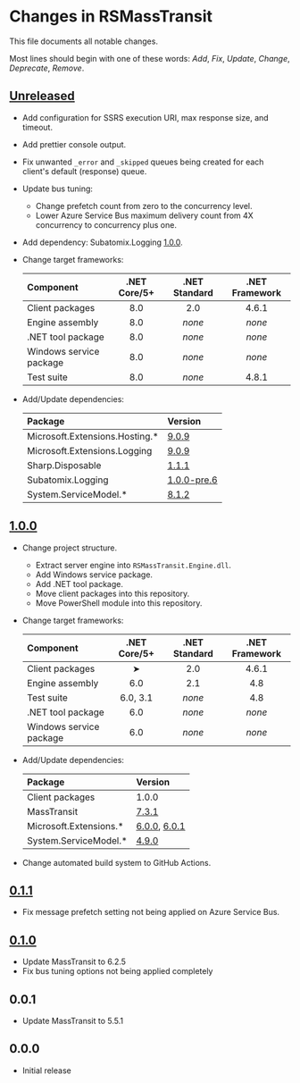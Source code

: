 # Changes in RSMassTransit
This file documents all notable changes.

Most lines should begin with one of these words:
*Add*, *Fix*, *Update*, *Change*, *Deprecate*, *Remove*.

<!--
## [Unreleased](https://github.com/sharpjs/RSMassTransit/compare/release/1.1.0...HEAD)
(none)
-->

## [Unreleased](https://github.com/sharpjs/RSMassTransit/compare/release/1.0.0...HEAD)
<!--
## [2.0.0](https://github.com/sharpjs/RSMassTransit/compare/release/1.0.0...release/2.0.0)
-->
- Add configuration for SSRS execution URI, max response size, and timeout.
- Add prettier console output.
- Fix unwanted `_error` and `_skipped` queues being created for each client's
  default (response) queue.
- Update bus tuning:
  - Change prefetch count from zero to the concurrency level.
  - Lower Azure Service Bus maximum delivery count from 4X concurrency to
    concurrency plus one.
- Add dependency: Subatomix.Logging [1.0.0](https://github.com/sharpjs/Subatomix.Logging).

- Change target frameworks:

  Component               | .NET Core/5+ | .NET Standard | .NET Framework
  :-----------------------|:------------:|:-------------:|:--------------:
  Client packages         | 8.0          | 2.0           | 4.6.1
  Engine assembly         | 8.0          | *none*        | *none*
  .NET tool package       | 8.0          | *none*        | *none*
  Windows service package | 8.0          | *none*        | *none*
  Test suite              | 8.0          | *none*        | 4.8.1

- Add/Update dependencies:

  Package                        | Version
  :------------------------------|:-----------------
  Microsoft.Extensions.Hosting.* | [9.0.9](https://github.com/dotnet/core/blob/main/release-notes/9.0/9.0.9/9.0.9.md)
  Microsoft.Extensions.Logging   | [9.0.9](https://github.com/dotnet/core/blob/main/release-notes/9.0/9.0.9/9.0.9.md)
  Sharp.Disposable               | [1.1.1](https://github.com/sharpjs/Sharp.Disposable/releases/tag/release/1.1.1)
  Subatomix.Logging              | [1.0.0-pre.6](https://github.com/sharpjs/Subatomix.Logging)
  System.ServiceModel.*          | [8.1.2](https://github.com/dotnet/wcf/releases/tag/v8.1.2-rtm)

## [1.0.0](https://github.com/sharpjs/RSMassTransit/compare/v0.1.1...release/1.0.0)
- Change project structure.
  - Extract server engine into `RSMassTransit.Engine.dll`.
  - Add Windows service package.
  - Add .NET tool package.
  - Move client packages into this repository.
  - Move PowerShell module into this repository.

- Change target frameworks:

  Component               | .NET Core/5+ | .NET Standard | .NET Framework
  :-----------------------|:------------:|:-------------:|:--------------:
  Client packages         | ➤            | 2.0           | 4.6.1
  Engine assembly         | 6.0          | 2.1           | 4.8
  Test suite              | 6.0, 3.1     | *none*        | 4.8
  .NET tool package       | 6.0          | *none*        | *none*
  Windows service package | 6.0          | *none*        | *none*

- Add/Update dependencies:

  Package                     | Version
  :---------------------------|:-----------------
  Client packages             | 1.0.0
  MassTransit                 | [7.3.1](https://masstransit-project.com/releases/)
  Microsoft.Extensions.*      | [6.0.0](https://github.com/dotnet/core/blob/main/release-notes/6.0/6.0.0/6.0.0.md), [6.0.1](https://github.com/dotnet/core/blob/main/release-notes/6.0/6.0.2/6.0.2.md)
  System.ServiceModel.*       | [4.9.0](https://github.com/dotnet/wcf/releases/tag/v3.3.0-rtm)

- Change automated build system to GitHub Actions.

## [0.1.1](https://github.com/sharpjs/RSMassTransit/compare/v0.1.0...v0.1.1)
- Fix message prefetch setting not being applied on Azure Service Bus.

## [0.1.0](https://github.com/sharpjs/RSMassTransit/tree/v0.1.0)
- Update MassTransit to 6.2.5
- Fix bus tuning options not being applied completely

## 0.0.1
- Update MassTransit to 5.5.1

## 0.0.0
- Initial release

<!--
  Copyright Subatomix Research Inc.
  SPDX-License-Identifier: MIT
-->
